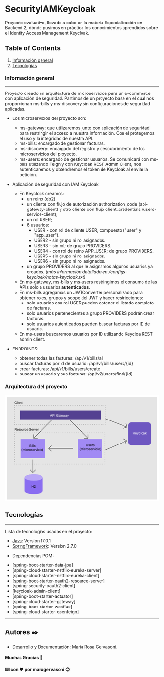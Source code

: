 # SecurityIAMKeycloak
Proyecto evaluativo, llevado a cabo en la materia Especialización en Backend 2, dónde pusimos en práctica los conocimientos aprendidos sobre el Identity Access Management Keycloak. 

## Table of Contents
1. [Información general](#general-info)
2. [Tecnologías](#technologies)

### Información general
***
Proyecto creado en arquitectura de microservicios para un e-commerce con aplicación de seguridad.
Partimos de un proyecto base en el cual nos proporcionan ms-bills y ms-discovery sin configuraciones de seguridad aplicadas.

- Los microservicios del proyecto son:
    - ms-gateway: que utilizaremos junto con aplicación de seguridad para restringir el acceso a nuestra información. Con el protegemos el uso y la integridad de nuestra API.
    - ms-bills: encargado de gestionar facturas.
    - ms-discovery: encargado del registro y descubrimiento de los microservicios del proyecto.
    - ms-users: encargado de gestionar usuarios. Se comunicará con ms-bills utilizando Feign y con Keycloak REST Admin Client, nos autenticaremos y obtendremos el token de Keycloak al enviar la petición.

- Aplicación de seguridad con IAM Keycloak
    - En Keycloak creamos:
        - un reino (eb2)
        - un cliente con flujo de autorización authorization_code (api-gateway-client) y otro cliente con flujo client_credentials (users-service-client); 
        - un rol USER;
        - 6 usuarios: 
            - USER - con rol de cliente USER, compuesto ("user" y "app_user"). 
            - USER2 - sin grupo ni rol asignados. 
            - USER3 - sin rol; de grupo PROVIDERS. 
            - USER4 - con rol de reino APP_USER; de grupo PROVIDERS. 
            - USER5 - sin grupo ni rol asignados. 
            - USER6 - sin grupo ni rol asignados. 
        - un grupo PROVIDERS al que le asignamos algunos usuarios ya creados. 
        *(más información detallada en /configs-keycloak/notas-keycloak.txt)*
    - En ms-gateway, ms-bills y ms-users restringimos el consumo de las APIs solo a usuarios **autenticados**.
    - En ms-bills agregamos un JWTConverter personalizado para obtener roles, grupos y scope del JWT y hacer restricciones: 
        - solo usuarios con rol USER pueden obtener el listado completo de facturas.
        - solo usuarios pertenecientes a grupo PROVIDERS podrán crear facturas.
        - solo usuarios autenticados pueden buscar facturas por ID de usuario.
    - En ms-users buscaremos usuarios por ID utilizando Keycloa REST admin client.

- ENDPOINTS: 
    - obtener todas las facturas: /api/v1/bills/all
    - buscar facturas por id de usuario: /api/v1/bills/users/{id}
    - crear facturas: /api/v1/bills/users/create
    - buscar un usuario y sus facturas: /api/v2/users/find/{id} 

### Arquitectura del proyecto
![arquitecturaProyecto](./arquitectura.png)

## Tecnologías
***
Lista de tecnologías usadas en el proyecto:
* [Java](https://www.java.com/es/): Version 17.0.1
* [SpringFramework](https://spring.io): Version 2.7.0 
- Dependencias POM:
* [spring-boot-starter-data-jpa]
* [spring-cloud-starter-netflix-eureka-server]
* [spring-cloud-starter-netflix-eureka-client]
* [spring-boot-starter-oauth2-resource-server]
* [spring-security-oauth2-client]
* [keycloak-admin-client]
* [spring-boot-starter-actuator]
* [spring-cloud-starter-gateway]
* [spring-boot-starter-webflux]
* [spring-cloud-starter-openfeign]
***


## Autores ✒️

- Desarrollo y Documentación: María Rosa Gervasoni.


#### Muchas Gracias 🎁

#### ⌨️ con ❤️ por marugervasoni 😊

